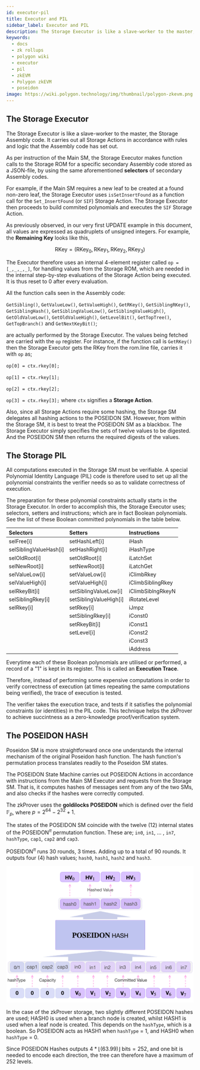 ```yaml
---
id: executor-pil
title: Executor and PIL
sidebar_label: Executor and PIL
description: The Storage Executor is like a slave-worker to the master, the Storage Assembly code.
keywords:
  - docs
  - zk rollups
  - polygon wiki
  - executor
  - pil
  - zkEVM
  - Polygon zkEVM
  - poseidon
image: https://wiki.polygon.technology/img/thumbnail/polygon-zkevm.png
---
```


## The Storage Executor

The Storage Executor is like a slave-worker to the master, the Storage Assembly code. It carries out all Storage Actions in accordance with rules and logic that the Assembly code has set out.

As per instruction of the Main SM, the Storage Executor makes function calls to the Storage ROM for a specific secondary Assembly code stored as a JSON-file, by using the same aforementioned **selectors** of secondary Assembly codes.

For example, if the Main SM requires a new leaf to be created at a found non-zero leaf, the Storage Executor uses `isSetInsertFound` as a function call for the `Set_InsertFound` (or `SIF`) Storage Action. The Storage Executor then proceeds to build commited polynomials and executes the `SIF` Storage Action.

As previously observed, in our very first UPDATE example in this document, all values are expressed as quadruplets of unsigned integers. For example, the **Remaining Key** looks like this,

$$
\text{RKey} = \big( \text{RKey}_0, \text{RKey}_1, \text{RKey}_2, \text{RKey}_3 \big)
$$

The Executor therefore uses an internal 4-element register called `op = [_,_,_,_]`, for handling values from the Storage ROM, which are needed in the internal step-by-step evaluations of the Storage Action being executed. It is thus reset to 0 after every evaluation.

All the function calls seen in the Assembly code:

`GetSibling()`, `GetValueLow()`, `GetValueHigh()`, `GetRKey()`, `GetSiblingRKey()`, `GetSiblingHash()`, `GetSiblingValueLow()`, `GetSiblingValueHigh()`, `GetOldValueLow()`, `GetOldValueHigh()`, `GetLevelBit()`, `GetTopTree()`, `GetTopBranch()` and `GetNextKeyBit()`; 

are actually performed by the Storage Executor. The values being fetched are carried with the `op` register. For instance, if the function call is `GetRKey()` then the Storage Executor gets the RKey from the rom.line file, carries it with `op` as; 

`op[0] = ctx.rkey[0];` 

`op[1] = ctx.rkey[1];`

`op[2] = ctx.rkey[2];`

`op[3] = ctx.rkey[3];` where `ctx` signifies a **Storage Action**. 

Also, since all Storage Actions require some hashing, the Storage SM delegates all hashing actions to the POSEIDON SM. However, from within the Storage SM, it is best to treat the POSEIDON SM as a blackbox. The Storage Executor simply specifies the sets of twelve values to be digested. And the POSEIDON SM then returns the required digests of the values.

## The Storage PIL

All computations executed in the Storage SM must be verifiable. A special Polynomial Identity Language (PIL) code is therefore used to set up all the polynomial constraints the verifier needs so as to validate correctness of execution.

The preparation for these polynomial constraints actually starts in the Storage Executor. In order to accomplish this, the Storage Executor uses; selectors, setters and instructions; which are in fact Boolean polynomials. See the list of these Boolean committed polynomials in the table below.

<center>


| Selectors              | Setters                | Instructions      |
| :--------------------- | :--------------------- | :---------------- |
| selFree[i]             | setHashLeft[i]         | iHash             |
| selSiblingValueHash[i] | setHashRight[i]        | iHashType         |
| selOldRoot[i]          | setOldRoot[i]          | iLatchSet         |
| selNewRoot[i]          | setNewRoot[i]          | iLatchGet         |
| selValueLow[i]         | setValueLow[i]         | iClimbRkey        |
| selValueHigh[i]        | setValueHigh[i]        | iClimbSiblingRkey |
| selRkeyBit[i]          | setSiblingValueLow[i]  | iClimbSiblngRkeyN |
| selSiblingRkey[i]      | setSiblingValueHigh[i] | iRotateLevel      |
| selRkey[i]             | setRkey[i]             | iJmpz             |
|                        | setSiblingRkey[i]      | iConst0           |
|                        | setRkeyBit[i]          | iConst1           |
|                        | setLevel[i]            | iConst2           |
|                        |                        | iConst3           |
|                        |                        | iAddress          |

</center>  

Everytime each of these Boolean polynomials are utilised or performed, a record of a "1" is kept in its register. This is called an **Execution Trace**. 

Therefore, instead of performing some expensive computations in order to verify correctness of execution (at times repeating the same computations being verified), the trace of execution is tested.

The verifier takes the execution trace, and tests if it satisfies the polynomial constraints (or identities) in the PIL code. This technique helps the zkProver to achieve succintness as a zero-knowledge proof/verification system.

## The POSEIDON HASH

Poseidon SM is more straightforward once one understands the internal mechanism of the original Poseidon hash function. The hash function's permutation process translates readily to the Poseidon SM states. 

The POSEIDON State Machine carries out POSEIDON Actions in accordance with instructions from the Main SM Executor and requests from the Storage SM. That is, it computes hashes of messages sent from any of the two SMs, and also checks if the hashes were correctly computed.

The zkProver uses the **goldilocks POSEIDON** which is defined over the field  $\mathbb{F}_p$, where $p = 2^{64} - 2^{32} + 1$.

The states of the POSEIDON SM coincide with the twelve (12) internal states of the $\text{POSEIDON}^{\pi}$ permutation function. These are; `in0`, `in1`, ... , `in7`, `hashType`, `cap1`, `cap2` and `cap3`. 

$\text{POSEIDON}^{\pi}$ runs 30 rounds, 3 times. Adding up to a total of 90 rounds. It outputs four (4) hash values; `hash0`, `hash1`, `hash2` and `hash3`.

![POSEIDON HASH0 ](figures/fig16-posdn-eg.png)

In the case of the zkProver storage, two slightly different POSEIDON hashes are used; $\text{HASH0}$ is used when a branch node is created, whilst $\text{HASH1}$ is used when a leaf node is created. This depends on the `hashType`, which is a boolean. So POSEIDON acts as $\text{HASH1}$ when `hashType` = 1, and $\text{HASH0}$ when `hashType` = 0. 

Since POSEIDON Hashes outputs $4 * \lfloor(63.99)\rfloor \text{ bits} = 252$, and one bit is needed to encode each direction, the tree can therefore have a maximum of 252 levels.

